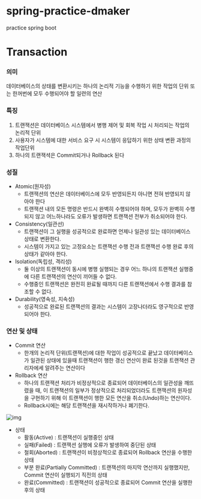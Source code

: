 # spring-practice-dmaker
practice spring boot 


# Transaction

### 의미

데이터베이스의 상태를 변환시키는 하나의 논리적 기능을 수행하기 위한 작업의 단위 또는 한꺼번에 모두 수행되어야 할 일련의 연산

### 특징

1. 트랜잭션은 데이터베이스 시스템에서 병행 제어 및 회복 작업 시 처리되는 작업의 논리적 단위
2. 사용자가 시스템에 대한 서비스 요구 시 시스템이 응답하기 위한 상태 변환 과정의 작업단위
3. 하나의 트랜잭셕은 Commit되거나 Rollback 된다

### 성질

 - Atomic(원자성)
    - 트랜잭션의 연산은 데이터베이스에 모두 반영되든지 아니면 전혀 반영되지 않아야 한다
    - 트랜잭션 내의 모든 명령은 반드시 완벽히 수행되어야 하며, 모두가 완벽히 수행되지 않고 어느하나라도 오류가 발생하면 트랜잭션 전부가 취소되어야 한다.
 - Consistency(일관선)
    -  트랜잭션이 그 실행을 성공적으로 완료하면 언제나 일관성 있는 데이터베이스 상태로 변환한다.
    - 시스템이 가지고 있는 고정요소는 트랜잭션 수행 전과 트랜잭션 수행 완료 후의 상태가 같아야 한다.
 - Isolation(독립성, 격리성)
    - 둘 이상의 트랜잭션이 동시에 병행 실행되는 경우 어느 하나의 트랜잭션 실행중에 다른 트랜잭션의 연산이 끼어들 수 없다.
    - 수행중인 트랜잭션은 완전히 완료될 때까지 다른 트랜잭션에서 수행 결과를 참조할 수 없다.
 - Durability(영속성, 지속성)
    - 성공적으로 완료된 트랜잭션의 결과는 시스템이 고장나더라도 영구적으로 반영되어야 한다.

### 연산 및 상태



- Commit 연산
  - 한개의 논리적 단위(트랜잭션)에 대한 작업이 성공적으로 끝났고 데이터베이스가 일관된 상태에 있을때 트랜잭션이 행한 갱신 연산이 완료 된것을  트랜잭션 관리자에세 알려주는 연산이다
- Rollback 연산
  - 하나의 트랜잭션 처리가 비정상적으로 종료되어 데이터베이스의 일관성을 깨뜨렸을 때, 이 트랜잭션의 일부가 정상적으로 처리되었더라도 트랜잭션의 원자성을 구현하기 위해 이 트랜잭션이 행한 모든 연산을 취소(Undo)하는 연산이다.
  - Rollback시에는 해당 트랜잭션을 재시작하거나 폐기한다.



![img](https://t1.daumcdn.net/cfile/tistory/999C55345B6D2ED308)

- 상태 
  - 활동(Active) : 트랜잭션이 실행중인 상태
  - 실패(Failed) : 트랜잭션 실행에 오류가 발생하여 중단된 상태
  - 철회(Aborted) : 트랜잭션이 비정상적으로 종료되어 Rollback 연산을 수행한 상태
  - 부분 완료(Partially Committed) : 트랜잭션의 마지막 연산까지 실행했지만, Commit 연산이 실행되기 직전의 상태
  - 완료(Committed) : 트랜잭션이 성공적으로 종료되어 Commit 연산을 실행한 후의 상태
